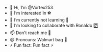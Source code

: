 - 👋 Hi, I’m @Vortex253
- 👀 I’m interested in ⚽
- 🌱 I’m currently not learning 💩
- 💞️ I’m looking to collaborate with Ronaldo 7️⃣
- 📫 Don't reach me 🚀
- 😄 Pronouns: Walmart bag 💼
- ⚡ Fun fact: Fun fact ⚡

<!---
Vortex253/Vortex253 is a ✨ special ✨ repository because its `README.md` (this file) appears on your GitHub profile.
You can click the Preview link to take a look at your changes.
--->

